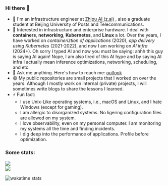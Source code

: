 ### Hi there 👋

- 🏫  I'm an infrastructure engineer at [Zhipu AI (z.ai)](https://z.ai) , also a graduate student at Beijing University of Posts and Telecommunications.
- 🌱  Interested in infrastructure and enterprise hardware. I deal with **containers**, **networking**, **Kubernetes**, and **Linux** a lot. Over the years, I have worked on _containeriztion of applications_ (2020), _app delivery using Kubernetes_ (2021-2022), and now I am working on _AI infra_ (2024+). Oh sorry I typed AI and now you must be saying: ahhh this guy is saying AI again! Nope, I am also tired of this AI hype and by saying AI infra I actually mean inference optimizations, networking, scheduling, and etc.
- 💬  Ask me anything. Here's how to reach me: [outlook](mailto:charlie_c_0129@outlook.com)
- 😄  My public repositories are small projects that I worked on over the years. Although I mostly work on internal (private) projects, I will sometimes write blogs to share the lessons I learned.
- ⚡ Fun fact:
  - I use Unix-Like operating systems, i.e., macOS and Linux, and I hate Windows (except for gaming).
  - I am allergic to disorganized systems. No ligering configuration files are allowed on my system.
  - I love observability, even on my personal computer. I am monitoring my systems all the time and finding incidents.
  - I dig deep into the performance of applications. Profile before optimization.

<!--
### What I was working on?

- 2019: Undergraduate life begins. Doing curricular work: small projects in C++, Java.
- 2020: Start to realize the power of containers. I was packaging services on my server using Docker.
- 2021-2022: Doing opensource projects related to Kubernetes (KubeVela) and became the Approver of KubeVela community. Deeper into cloud-native infrastructure.
- 2023: Graduate life begins (which is miserable, I cannot go into detail currently). Doing nothing. Wasting life.
- 2024: Someone saved me. (Details will be provided in the future). Working on AI infra, including networking, scheduling, and inference optimizations. Managing clusters of over 10k GPUs.
-->
<!--
**charlie0129/charlie0129** is a ✨ _special_ ✨ repository because its `README.md` (this file) appears on your GitHub profile.

Here are some ideas to get you started:

- 🔭 I’m currently working on ...
- 🌱 I’m currently learning ...
- 👯 I’m looking to collaborate on ...
- 🤔 I’m looking for help with ...
- 💬 Ask me about ...
- 📫 How to reach me: ...
- 😄 Pronouns: ...
- ⚡ Fun fact: ...
-->

### Some stats:

<a href="https://github.com/charlie0129/charlie0129">
  <img align="center" src="https://github-readme-stats.vercel.app/api?username=charlie0129&count_private=true&show_icons=true&theme=dracula&show_icons=true&include_all_commits=true" />
</a>

<div/>

<a href="https://github.com/charlie0129/charlie0129">
  <img align="center" src="https://github-readme-stats.vercel.app/api/top-langs/?username=charlie0129&theme=dracula&card_width=445&layout=compact&langs_count=6" />
</a>

<div/>

![wakatime stats](https://github-readme-stats.vercel.app/api/wakatime?username=charlie0129&layout=compact&theme=dracula)

